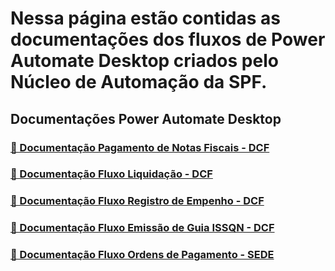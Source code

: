 # Nessa página estão contidas as documentações dos fluxos de Power Automate Desktop criados pelo Núcleo de Automação da SPF.


## Documentações Power Automate Desktop

### [ 📄 Documentação Pagamento de Notas Fiscais - DCF](automate_nfs.md)
### [ 📄 Documentação Fluxo Liquidação - DCF](automate_liquidacao.md)
### [ 📄 Documentação Fluxo Registro de Empenho - DCF](automate_empenho.md)
### [ 📄 Documentação Fluxo Emissão de Guia ISSQN - DCF](automate_issqn.md)
### [ 📄 Documentação Fluxo Ordens de Pagamento - SEDE](automate_sede.md)